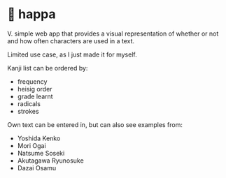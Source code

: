 # 🍃 happa

V. simple web app that provides a visual representation of whether or not and how often characters are used in a text.

Limited use case, as I just made it for myself.

Kanji list can be ordered by:

* frequency
* heisig order
* grade learnt
* radicals
* strokes

Own text can be entered in, but can also see examples from:

* Yoshida Kenko
* Mori Ogai
* Natsume Soseki
* Akutagawa Ryunosuke
* Dazai Osamu

